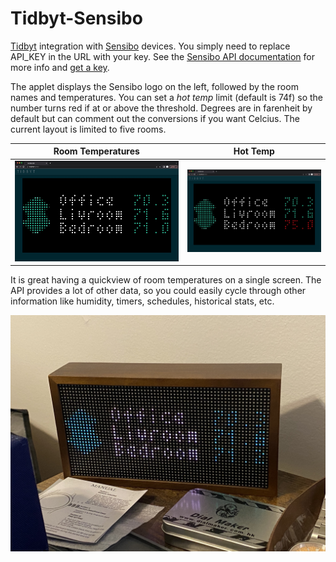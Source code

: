 # Tidbyt-Sensibo

[Tidbyt](https://tidbyt.com/) integration with [Sensibo](https://sensibo.com/) devices. You simply need to replace API\_KEY in the URL with your key. See the [Sensibo API documentation](https://sensibo.github.io/#overview) for more info and [get a key](https://home.sensibo.com/login?next=/me/api).

The applet displays the Sensibo logo on the left, followed by the room names and temperatures. You can set a *hot temp* limit (default is 74f) so the number turns red if at or above the threshold. Degrees are in farenheit by default but can comment out the conversions if you want Celcius. The current layout is limited to five rooms.

| Room Temperatures | Hot Temp |
:-------------------------:|:-------------------------:
| ![Alt](./sensibo1.jpg "room temperatures") | ![Alt](./sensibo2.jpg "latest video") |

It is great having a quickview of room temperatures on a single screen. The API provides a lot of other data, so you could easily cycle through other information like humidity, timers, schedules, historical stats, etc.

![Alt](./sensibo3.jpg "tidbyt on desk with sensibo")